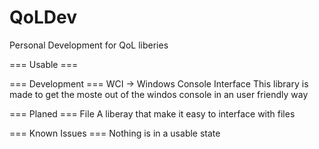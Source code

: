 # QoLDev
Personal Development for QoL liberies

=== Usable === 

=== Development ===
    WCI -> Windows Console Interface
        This library is made to get the moste out of the windos console in an user friendly way

=== Planed ===
    File
        A liberay that make it easy to interface with files

=== Known Issues ===
    Nothing is in a usable state